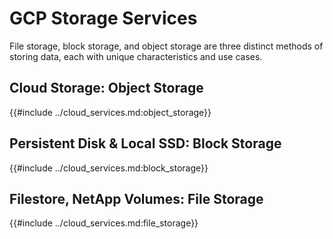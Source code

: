 # GCP Storage Services

File storage, block storage, and object storage are three distinct methods of storing data, each with unique characteristics and use cases.

## Cloud Storage: Object Storage

{{#include ../cloud_services.md:object_storage}}

## Persistent Disk & Local SSD: Block Storage

{{#include ../cloud_services.md:block_storage}}

## Filestore, NetApp Volumes: File Storage

{{#include ../cloud_services.md:file_storage}}
